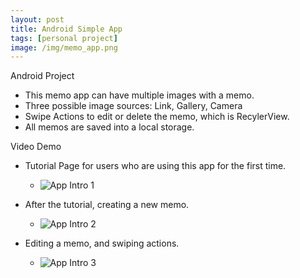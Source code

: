 ```yaml
---
layout: post
title: Android Simple App
tags: [personal project]
image: /img/memo_app.png
---
```


Android Project

* This memo app can have multiple images with a memo.
* Three possible image sources: Link, Gallery, Camera
* Swipe Actions to edit or delete the memo, which is RecylerView.
* All memos are saved into a local storage.



Video Demo

*  Tutorial Page for users who are using this app for the first time.
	- <img src='https://i.imgur.com/Zr97bdJ.gif' title='App Intro 1' width='' alt='App Intro 1' />


* After the tutorial, creating a new memo.
	- <img src='https://i.imgur.com/ELlrsHi.gif' title='App Intro 2' width='' alt='App Intro 2' />


* Editing a memo, and swiping actions.
	- <img src='https://i.imgur.com/kjSFt7C.gif' title='App Intro 3' width='' alt='App Intro 3' />


